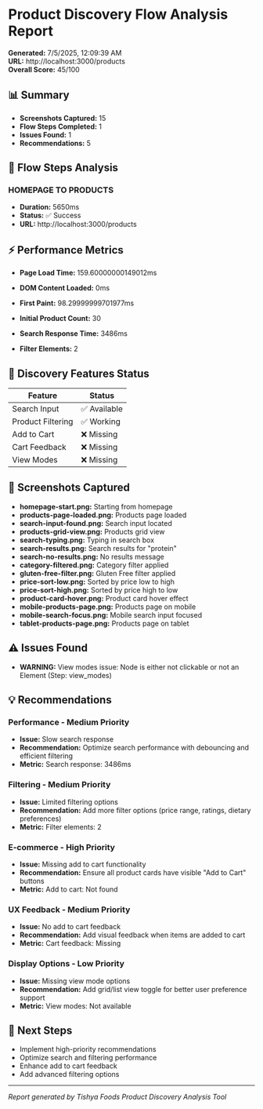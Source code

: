 # Product Discovery Flow Analysis Report

**Generated:** 7/5/2025, 12:09:39 AM  
**URL:** http://localhost:3000/products  
**Overall Score:** 45/100

## 📊 Summary

- **Screenshots Captured:** 15
- **Flow Steps Completed:** 1
- **Issues Found:** 1
- **Recommendations:** 5

## 🔄 Flow Steps Analysis

### HOMEPAGE TO PRODUCTS
- **Duration:** 5650ms
- **Status:** ✅ Success
- **URL:** http://localhost:3000/products


## ⚡ Performance Metrics


- **Page Load Time:** 159.60000000149012ms
- **DOM Content Loaded:** 0ms
- **First Paint:** 98.29999999701977ms


- **Initial Product Count:** 30
- **Search Response Time:** 3486ms
- **Filter Elements:** 2

## 🎯 Discovery Features Status

| Feature | Status |
|---------|--------|
| Search Input | ✅ Available |
| Product Filtering | ✅ Working |
| Add to Cart | ❌ Missing |
| Cart Feedback | ❌ Missing |
| View Modes | ❌ Missing |

## 📸 Screenshots Captured

- **homepage-start.png:** Starting from homepage
- **products-page-loaded.png:** Products page loaded
- **search-input-found.png:** Search input located
- **products-grid-view.png:** Products grid view
- **search-typing.png:** Typing in search box
- **search-results.png:** Search results for "protein"
- **search-no-results.png:** No results message
- **category-filtered.png:** Category filter applied
- **gluten-free-filter.png:** Gluten Free filter applied
- **price-sort-low.png:** Sorted by price low to high
- **price-sort-high.png:** Sorted by price high to low
- **product-card-hover.png:** Product card hover effect
- **mobile-products-page.png:** Products page on mobile
- **mobile-search-focus.png:** Mobile search input focused
- **tablet-products-page.png:** Products page on tablet

## ⚠️ Issues Found

- **WARNING:** View modes issue: Node is either not clickable or not an Element (Step: view_modes)

## 💡 Recommendations

### Performance - Medium Priority
- **Issue:** Slow search response
- **Recommendation:** Optimize search performance with debouncing and efficient filtering
- **Metric:** Search response: 3486ms

### Filtering - Medium Priority
- **Issue:** Limited filtering options
- **Recommendation:** Add more filter options (price range, ratings, dietary preferences)
- **Metric:** Filter elements: 2

### E-commerce - High Priority
- **Issue:** Missing add to cart functionality
- **Recommendation:** Ensure all product cards have visible "Add to Cart" buttons
- **Metric:** Add to cart: Not found

### UX Feedback - Medium Priority
- **Issue:** No add to cart feedback
- **Recommendation:** Add visual feedback when items are added to cart
- **Metric:** Cart feedback: Missing

### Display Options - Low Priority
- **Issue:** Missing view mode options
- **Recommendation:** Add grid/list view toggle for better user preference support
- **Metric:** View modes: Not available


## 🎯 Next Steps

- Implement high-priority recommendations
- Optimize search and filtering performance
- Enhance add to cart feedback
- Add advanced filtering options

---
*Report generated by Tishya Foods Product Discovery Analysis Tool*
